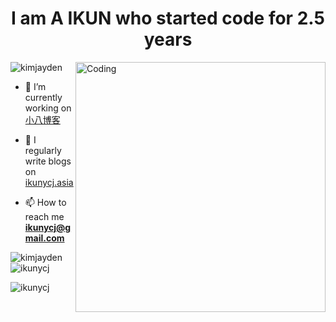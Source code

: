 <h1 align="center">
 I am A IKUN who started code for 2.5 years
</h1>
<img align="right" alt="Coding" width="400" src="https://miro.medium.com/max/680/0*7Q3yvSIv_t0ioJ-Z.gif"/>

<p align="left"> <img src="https://komarev.com/ghpvc/?username=ikunycj&label=Profile%20views&color=0e75b6&style=flat" alt="kimjayden" /> </p>

- 🔭 I’m currently working on [小八博客](https://github.com/ikunycj/xiaoba.blog)


- 📝 I regularly write blogs on [ikunycj.asia](https://xiaoba.blog)

- 📫 How to reach me **ikunycj@gmail.com**

<p>
<img align="left" src="https://github-readme-stats.vercel.app/api/top-langs?username=ikunycj&show_icons=true&locale=en&layout=compact" alt="kimjayden"/>
</p>

<p>&nbsp;<img align="center" src="https://github-readme-stats.vercel.app/api?username=ikunycj&show_icons=true&locale=en" alt="ikunycj" /></p>

<p><img align="center" src="https://github-readme-streak-stats.herokuapp.com/?user=ikunycj&" alt="ikunycj" /></p>
